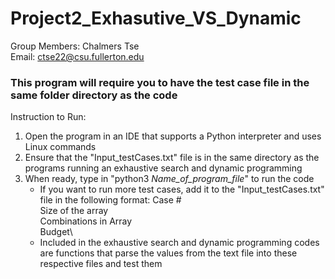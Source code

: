 # Project2_Exhasutive_VS_Dynamic
Group Members: Chalmers Tse\
Email: ctse22@csu.fullerton.edu

### This program will require you to have the test case file in the same folder directory as the code
Instruction to Run: 
1. Open the program in an IDE that supports a Python interpreter and uses Linux commands
2. Ensure that the "Input_testCases.txt" file is in the same directory as the programs running an exhaustive search and dynamic programming
3. When ready, type in "python3 _Name_of_program_file_" to run the code
    - If you want to run more test cases, add it to the "Input_testCases.txt" file in the following format:
      Case #\
      Size of the array\
      Combinations in Array\
      Budget\
    - Included in the exhaustive search and dynamic programming codes are functions that parse the values from the text file into these respective files and test them



